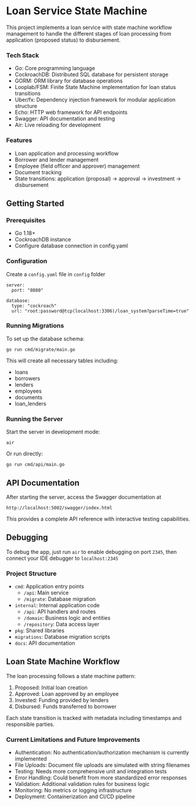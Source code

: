 # Loan Service State Machine

This project implements a loan service with state machine workflow management to handle the different stages of loan processing from application (proposed status) to disbursement.

### Tech Stack

- Go: Core programming language
- CockroachDB: Distributed SQL database for persistent storage
- GORM: ORM library for database operations
- Looplab/FSM: Finite State Machine implementation for loan status transitions
- Uber/fx: Dependency injection framework for modular application structure
- Echo: HTTP web framework for API endpoints
- Swagger: API documentation and testing
- Air: Live reloading for development

### Features

- Loan application and processing workflow
- Borrower and lender management
- Employee (field officer and approver) management
- Document tracking
- State transitions: application (proposal) → approval → investment → disbursement

## Getting Started

### Prerequisites
- Go 1.18+
- CockroachDB instance
- Configure database connection in config.yaml

### Configuration

Create a `config.yaml` file in `config` folder

```
server:
  port: "8080"

database:
  type: "cockroach"
  url: "root:password@tcp(localhost:3306)/loan_system?parseTime=true"
```

### Running Migrations

To set up the database schema:
```
go run cmd/migrate/main.go
```

This will create all necessary tables including:

- loans
- borrowers
- lenders
- employees
- documents
- loan_lenders

### Running the Server

Start the server in development mode:
```
air
```

Or run directly:
```
go run cmd/api/main.go
```

## API Documentation

After starting the server, access the Swagger documentation at

```
http://localhost:5002/swagger/index.html
```

This provides a complete API reference with interactive testing capabilities.

## Debugging

To debug the app, just run `air` to enable debugging on port `2345`, then connect your IDE debugger to `localhost:2345`

### Project Structure

- `cmd`: Application entry points
    - `/api`: Main service
    - `/migrate`: Database migration
- `internal`: Internal application code
    - `/api`: API handlers and routes
    - `/domain`: Business logic and entities
    - `/repository`: Data access layer
- `pkg`: Shared libraries
- `migrations`: Database migration scripts
- `docs`: API documentation

## Loan State Machine Workflow

The loan processing follows a state machine pattern:

1. Proposed: Initial loan creation
2. Approved: Loan approved by an employee
3. Invested: Funding provided by lenders
4. Disbursed: Funds transferred to borrower

Each state transition is tracked with metadata including timestamps and responsible parties.

### Current Limitations and Future Improvements

- Authentication: No authentication/authorization mechanism is currently implemented
- File Uploads: Document file uploads are simulated with string filenames
- Testing: Needs more comprehensive unit and integration tests
- Error Handling: Could benefit from more standardized error responses
- Validation: Additional validation rules for business logic
- Monitoring: No metrics or logging infrastructure
- Deployment: Containerization and CI/CD pipeline